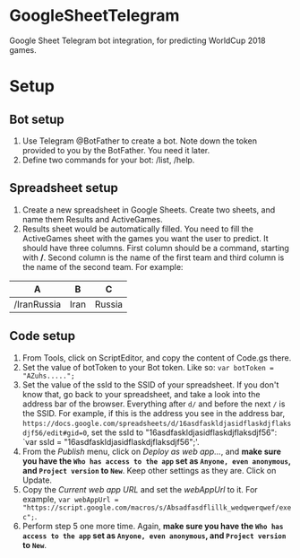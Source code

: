 # GoogleSheetTelegram
Google Sheet Telegram bot integration, for predicting WorldCup 2018 games.

# Setup
## Bot setup
1. Use Telegram @BotFather to create a bot. Note down the token provided to you by the BotFather. You need it later.
2. Define two commands for your bot: /list, /help.

## Spreadsheet setup
1. Create a new spreadsheet in Google Sheets. Create two sheets, and name them Results and ActiveGames.
2. Results sheet would be automatically filled. You need to fill the ActiveGames sheet with the games you want the user to predict. It should have three columns. First column should be a command, starting with **/**. Second column is the name of the first team and third column is the name of the second team. For example:

| A           | B    | C      |
| ----------- | ---- | ------ |
| /IranRussia | Iran | Russia |

## Code setup
1. From Tools, click on ScriptEditor, and copy the content of Code.gs there. 
2. Set the value of botToken to your Bot token. Like so: `var botToken = "AZuhs.....";`
3. Set the value of the ssId to the SSID of your spreadsheet. If you don't know that, go back to your spreadsheet, and take a look into the address bar of the browser. Everything after `d/` and before the next `/` is the SSID. For example, if this is the address you see in the address bar, `https://docs.google.com/spreadsheets/d/16asdfaskldjasidflaskdjflaksdjf56/edit#gid=0`, set the ssId to "16asdfaskldjasidflaskdjflaksdjf56": `var ssId = "16asdfaskldjasidflaskdjflaksdjf56";'.
4. From the *Publish* menu, click on *Deploy as web app...*, and **make sure you have the `Who has access to the app` set as `Anyone, even anonymous`, and `Project version` to `New`**. Keep other settings as they are. Click on Update.
5. Copy the *Current web app URL* and set the *webAppUrl* to it. For example, `var webAppUrl = "https://script.google.com/macros/s/Absadfasdflillk_wedqwerqwef/exec";`.
6. Perform step 5 one more time. Again, **make sure you have the `Who has access to the app` set as `Anyone, even anonymous`, and `Project version` to `New`**.
